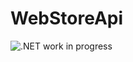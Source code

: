 # WebStoreApi
![.NET](https://github.com/JuliaMatejko/WebStoreApi/workflows/.NET/badge.svg)
work in progress
